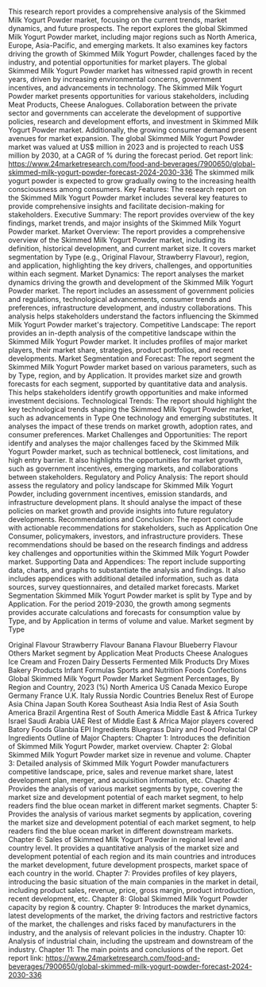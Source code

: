 This research report provides a comprehensive analysis of the Skimmed Milk Yogurt Powder market, focusing on the current trends, market dynamics, and future prospects. The report explores the global Skimmed Milk Yogurt Powder market, including major regions such as North America, Europe, Asia-Pacific, and emerging markets. It also examines key factors driving the growth of Skimmed Milk Yogurt Powder, challenges faced by the industry, and potential opportunities for market players.
The global Skimmed Milk Yogurt Powder market has witnessed rapid growth in recent years, driven by increasing environmental concerns, government incentives, and advancements in technology. The Skimmed Milk Yogurt Powder market presents opportunities for various stakeholders, including Meat Products, Cheese Analogues. Collaboration between the private sector and governments can accelerate the development of supportive policies, research and development efforts, and investment in Skimmed Milk Yogurt Powder market. Additionally, the growing consumer demand present avenues for market expansion.
The global Skimmed Milk Yogurt Powder market was valued at US$ million in 2023 and is projected to reach US$ million by 2030, at a CAGR of % during the forecast period.
Get report link: https://www.24marketresearch.com/food-and-beverages/7900650/global-skimmed-milk-yogurt-powder-forecast-2024-2030-336
The skimmed milk yogurt powder is expected to grow gradually owing to the increasing health consciousness among consumers.
Key Features:
The research report on the Skimmed Milk Yogurt Powder market includes several key features to provide comprehensive insights and facilitate decision-making for stakeholders.
Executive Summary: The report provides overview of the key findings, market trends, and major insights of the Skimmed Milk Yogurt Powder market.
Market Overview: The report provides a comprehensive overview of the Skimmed Milk Yogurt Powder market, including its definition, historical development, and current market size. It covers market segmentation by Type (e.g., Original Flavour, Strawberry Flavour), region, and application, highlighting the key drivers, challenges, and opportunities within each segment.
Market Dynamics: The report analyses the market dynamics driving the growth and development of the Skimmed Milk Yogurt Powder market. The report includes an assessment of government policies and regulations, technological advancements, consumer trends and preferences, infrastructure development, and industry collaborations. This analysis helps stakeholders understand the factors influencing the Skimmed Milk Yogurt Powder market's trajectory.
Competitive Landscape: The report provides an in-depth analysis of the competitive landscape within the Skimmed Milk Yogurt Powder market. It includes profiles of major market players, their market share, strategies, product portfolios, and recent developments.
Market Segmentation and Forecast: The report segment the Skimmed Milk Yogurt Powder market based on various parameters, such as by Type, region, and by Application. It provides market size and growth forecasts for each segment, supported by quantitative data and analysis. This helps stakeholders identify growth opportunities and make informed investment decisions.
Technological Trends: The report should highlight the key technological trends shaping the Skimmed Milk Yogurt Powder market, such as advancements in Type One technology and emerging substitutes. It analyses the impact of these trends on market growth, adoption rates, and consumer preferences.
Market Challenges and Opportunities: The report identify and analyses the major challenges faced by the Skimmed Milk Yogurt Powder market, such as technical bottleneck, cost limitations, and high entry barrier. It also highlights the opportunities for market growth, such as government incentives, emerging markets, and collaborations between stakeholders.
Regulatory and Policy Analysis: The report should assess the regulatory and policy landscape for Skimmed Milk Yogurt Powder, including government incentives, emission standards, and infrastructure development plans. It should analyse the impact of these policies on market growth and provide insights into future regulatory developments.
Recommendations and Conclusion: The report conclude with actionable recommendations for stakeholders, such as Application One Consumer, policymakers, investors, and infrastructure providers. These recommendations should be based on the research findings and address key challenges and opportunities within the Skimmed Milk Yogurt Powder market.
Supporting Data and Appendices: The report include supporting data, charts, and graphs to substantiate the analysis and findings. It also includes appendices with additional detailed information, such as data sources, survey questionnaires, and detailed market forecasts.
Market Segmentation
Skimmed Milk Yogurt Powder market is split by Type and by Application. For the period 2019-2030, the growth among segments provides accurate calculations and forecasts for consumption value by Type, and by Application in terms of volume and value.
Market segment by Type

Original Flavour
Strawberry Flavour
Banana Flavour
Blueberry Flavour
Others
Market segment by Application
Meat Products
Cheese Analogues
Ice Cream and Frozen Dairy Desserts
Fermented Milk Products
Dry Mixes
Bakery Products
Infant Formulas
Sports and Nutrition Foods
Confections
Global Skimmed Milk Yogurt Powder Market Segment Percentages, By Region and Country, 2023 (%)
North America
US
Canada
Mexico
Europe
Germany
France
U.K.
Italy
Russia
Nordic Countries
Benelux
Rest of Europe
Asia
China
Japan
South Korea
Southeast Asia
India
Rest of Asia
South America
Brazil
Argentina
Rest of South America
Middle East & Africa
Turkey
Israel
Saudi Arabia
UAE
Rest of Middle East & Africa
Major players covered
Batory Foods
Glanbia
EPI Ingredients
Bluegrass Dairy and Food
Prolactal
CP Ingredients
Outline of Major Chapters:
Chapter 1: Introduces the definition of Skimmed Milk Yogurt Powder, market overview.
Chapter 2: Global Skimmed Milk Yogurt Powder market size in revenue and volume.
Chapter 3: Detailed analysis of Skimmed Milk Yogurt Powder manufacturers competitive landscape, price, sales and revenue market share, latest development plan, merger, and acquisition information, etc.
Chapter 4: Provides the analysis of various market segments by type, covering the market size and development potential of each market segment, to help readers find the blue ocean market in different market segments.
Chapter 5: Provides the analysis of various market segments by application, covering the market size and development potential of each market segment, to help readers find the blue ocean market in different downstream markets.
Chapter 6: Sales of Skimmed Milk Yogurt Powder in regional level and country level. It provides a quantitative analysis of the market size and development potential of each region and its main countries and introduces the market development, future development prospects, market space of each country in the world.
Chapter 7: Provides profiles of key players, introducing the basic situation of the main companies in the market in detail, including product sales, revenue, price, gross margin, product introduction, recent development, etc.
Chapter 8: Global Skimmed Milk Yogurt Powder capacity by region & country.
Chapter 9: Introduces the market dynamics, latest developments of the market, the driving factors and restrictive factors of the market, the challenges and risks faced by manufacturers in the industry, and the analysis of relevant policies in the industry.
Chapter 10: Analysis of industrial chain, including the upstream and downstream of the industry.
Chapter 11: The main points and conclusions of the report.
Get report link: https://www.24marketresearch.com/food-and-beverages/7900650/global-skimmed-milk-yogurt-powder-forecast-2024-2030-336
